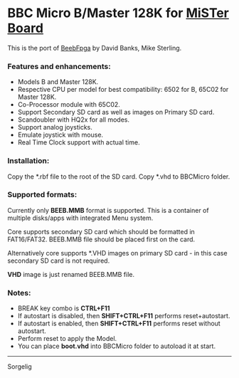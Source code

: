 # BBC Micro B/Master 128K for [MiSTer Board](https://github.com/MiSTer-devel/Main_MiSTer/wiki)

This is the port of [BeebFpga](https://github.com/hoglet67/BeebFpga) by David Banks, Mike Sterling.


### Features and enhancements:
- Models B and Master 128K.
- Respective CPU per model for best compatibility: 6502 for B, 65C02 for Master 128K.
- Co-Processor module with 65C02.
- Support Secondary SD card as well as images on Primary SD card.
- Scandoubler with HQ2x for all modes.
- Support analog joysticks.
- Emulate joystick with mouse.
- Real Time Clock support with actual time.

### Installation:
Copy the *.rbf file to the root of the SD card. Copy *.vhd to BBCMicro folder.

### Supported formats:
Currently only **BEEB.MMB** format is supported. This is a container of multiple disks/apps with integrated Menu system.

Core supports secondary SD card which should be formatted in FAT16/FAT32. BEEB.MMB file should be placed first on the card.

Alternatively core supports *.VHD images on primary SD card - in this case secondary SD card is not required.

**VHD** image is just renamed BEEB.MMB file.

### Notes:
* BREAK key combo is **CTRL+F11**
* If autostart is disabled, then **SHIFT+CTRL+F11** performs reset+autostart. 
* If autostart is enabled, then **SHIFT+CTRL+F11** performs reset without autostart.
* Perform reset to apply the Model.
* You can place **boot.vhd** into BBCMicro folder to autoload it at start.

---
Sorgelig
